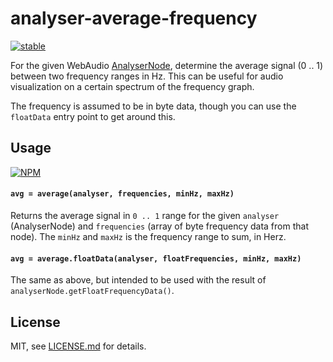 # analyser-average-frequency

[![stable](http://badges.github.io/stability-badges/dist/stable.svg)](http://github.com/badges/stability-badges)

For the given WebAudio [AnalyserNode](https://developer.mozilla.org/en/docs/Web/API/AnalyserNode), determine the average signal (0 .. 1) between two frequency ranges in Hz. This can be useful for audio visualization on a certain spectrum of the frequency graph.

The frequency is assumed to be in byte data, though you can use the `floatData` entry point to get around this.

## Usage

[![NPM](https://nodei.co/npm/analyser-average-frequency.png)](https://www.npmjs.com/package/analyser-average-frequency)

#### `avg = average(analyser, frequencies, minHz, maxHz)`

Returns the average signal in `0 .. 1` range for the given `analyser` (AnalyserNode) and `frequencies` (array of byte frequency data from that node). The `minHz` and `maxHz` is the frequency range to sum, in Herz.

#### `avg = average.floatData(analyser, floatFrequencies, minHz, maxHz)`

The same as above, but intended to be used with the result of `analyserNode.getFloatFrequencyData()`. 

## License

MIT, see [LICENSE.md](http://github.com/Jam3/analyser-average-frequency/blob/master/LICENSE.md) for details.
